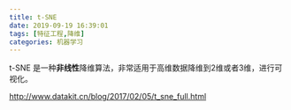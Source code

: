 ```yaml
---
title: t-SNE
date: 2019-09-19 16:39:01
tags: [特征工程,降维]
categories: 机器学习
---
```


t-SNE 是一种**非线性**降维算法，非常适用于高维数据降维到2维或者3维，进行可视化。

http://www.datakit.cn/blog/2017/02/05/t_sne_full.html